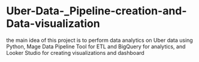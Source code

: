 # Uber-Data-_Pipeline-creation-and-Data-visualization
the main idea of this project is to perform data analytics on Uber data using Python, Mage Data Pipeline Tool for ETL and BigQuery for analytics, and Looker Studio for creating visualizations and dashboard
